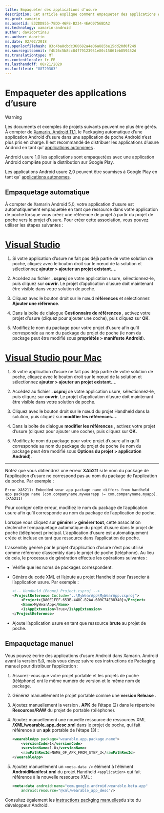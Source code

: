 ```yaml
---
title: Empaqueter des applications d’usure
description: Cet article explique comment empaqueter des applications Android usure.
ms.prod: xamarin
ms.assetid: E32DD855-78DD-46F8-B234-4EAC0756BDA2
ms.technology: xamarin-android
author: davidortinau
ms.author: daortin
ms.date: 02/02/2018
ms.openlocfilehash: 83c4ba8cbdc360682a4e06a885be15dd20d0f249
ms.sourcegitcommit: f4b26c5b8cc84f79123951e80c15061eb859452d
ms.translationtype: MT
ms.contentlocale: fr-FR
ms.lasthandoff: 08/21/2020
ms.locfileid: "88720303"
---
```

# <a name="packaging-wear-apps"></a>Empaqueter des applications d’usure

> [!WARNING]
> Les documents et exemples de projets suivants peuvent ne plus être gérés.
> À compter de [Xamarin. Android 11,1][xa-11.1], le Packaging automatique d’une application Android d’usure dans une application de poche Android n’est plus pris en charge. Il est recommandé de distribuer les applications d’usure Android en tant qu' [applications autonomes][standalone] .

Android usure 1,0 les applications sont empaquetées avec une application Android complète pour la distribution sur Google Play.

Les applications Android usure 2,0 peuvent être soumises à Google Play en tant qu' [applications autonomes][standalone].

[xa-11.1]: https://docs.microsoft.com/xamarin/android/release-notes/11/11.1
[standalone]: https://developer.android.com/training/wearables/apps/standalone-apps

## <a name="automatic-packaging"></a>Empaquetage automatique

À compter de Xamarin Android 5,0, votre application d’usure est automatiquement empaquetée en tant que ressource dans votre application de poche lorsque vous créez une référence de projet à partir du projet de poche vers le projet d’usure. Pour créer cette association, vous pouvez utiliser les étapes suivantes : 

# <a name="visual-studio"></a>[Visual Studio](#tab/windows)

1. Si votre application d’usure ne fait pas déjà partie de votre solution de poche, cliquez avec le bouton droit sur le nœud de la solution et sélectionnez **ajouter > ajouter un projet existant...**.

2. Accédez au fichier **. csproj** de votre application usure, sélectionnez-le, puis cliquez sur **ouvrir**. Le projet d’application d’usure doit maintenant être visible dans votre solution de poche.

3. Cliquez avec le bouton droit sur le nœud **références** et sélectionnez **Ajouter une référence**.

4. Dans la boîte de dialogue **Gestionnaire de références** , activez votre projet d’usure (cliquez pour ajouter une coche), puis cliquez sur **OK**.

5. Modifiez le nom du package pour votre projet d’usure afin qu’il corresponde au nom du package du projet de poche (le nom du package peut être modifié sous **propriétés > manifeste Android**).

# <a name="visual-studio-for-mac"></a>[Visual Studio pour Mac](#tab/macos)

1. Si votre application d’usure ne fait pas déjà partie de votre solution de poche, cliquez avec le bouton droit sur le nœud de la solution et sélectionnez **ajouter > ajouter un projet existant...**.

2. Accédez au fichier **. csproj** de votre application usure, sélectionnez-le, puis cliquez sur **ouvrir**. Le projet d’application d’usure doit maintenant être visible dans votre solution de poche.

3. Cliquez avec le bouton droit sur le nœud du projet Handheld dans la solution, puis cliquez sur **modifier les références...**.

4. Dans la boîte de dialogue **modifier les références** , activez votre projet d’usure (cliquez pour ajouter une coche), puis cliquez sur **OK**.

5. Modifiez le nom du package pour votre projet d’usure afin qu’il corresponde au nom du package du projet de poche (le nom du package peut être modifié sous **Options du projet > application Android**).

-----

Notez que vous obtiendrez une erreur **XA5211** si le nom du package de l’application d’usure ne correspond pas au nom du package de l’application de poche. Par exemple :

```shell
Error XA5211: Embedded wear app package name differs from handheld 
app package name (com.companyname.mywearapp != com.companyname.myapp). (XA5211)
```

Pour corriger cette erreur, modifiez le nom du package de l’application usure afin qu’il corresponde au nom du package de l’application de poche.

Lorsque vous cliquez sur **générer > générer tout**, cette association déclenche l’empaquetage automatique du projet d’usure dans le projet de poche (téléphone) principal. L’application d’usure est automatiquement créée et incluse en tant que ressource dans l’application de poche.

L’assembly généré par le projet d’application d’usure n’est pas utilisé comme référence d’assembly dans le projet de poche (téléphone). Au lieu de cela, le processus de génération effectue les opérations suivantes :

- Vérifie que les noms de packages correspondent. 

- Génère du code XML et l’ajoute au projet Handheld pour l’associer à l’application usure. Par exemple : 

    ```xml
    <!-- Handheld (Phone) Project.csproj -->
    <ProjectReference Include="..\MyWearApp\MyWearApp.csproj">
        <Project>{D80E1FEF-653B-448C-B2AA-609C74E88340}</Project>
        <Name>MyWearApp</Name>
        <IsAppExtension>True</IsAppExtension>
    </ProjectReference>
    ```

- Ajoute l’application usure en tant que ressource **brute** au projet de poche. 

## <a name="manual-packaging"></a>Empaquetage manuel

Vous pouvez écrire des applications d’usure Android dans Xamarin. Android avant la version 5,0, mais vous devez suivre ces instructions de Packaging manuel pour distribuer l’application : 

1. Assurez-vous que votre projet portable et les projets de poche (téléphone) ont le même numéro de version et le même nom de package.

2. Générez manuellement le projet portable comme une **version Release** .

3. Ajoutez manuellement la version **. APK** de l’étape (2) dans le répertoire **Resources/RAW** du projet de portable (téléphone).

4. Ajoutez manuellement une nouvelle ressource de ressources XML **/XML/wearable_app_desc.xml** dans le projet de poche, qui fait référence à un **apk** portable de l’étape (3) :

    ```xml
    <wearableApp package="wearable.app.package.name">
        <versionCode>1</versionCode>
        <versionName>1.0</versionName>
        <rawPathResId>NAME_OF_APK_FROM_STEP_3</rawPathResId>
    </wearableApp>
    ```

5. Ajoutez manuellement un `<meta-data />` élément à l’élément **AndroidManifest.xml** du projet Handheld `<application>` qui fait référence à la nouvelle ressource XML :

    ```xml
    <meta-data android:name="com.google.android.wearable.beta.app"
        android:resource="@xml/wearable_app_desc"/>
    ```

Consultez également les [instructions packging manuelles](https://developer.android.com/training/wearables/apps/packaging.html#PackageManually)du site du développeur Android.
